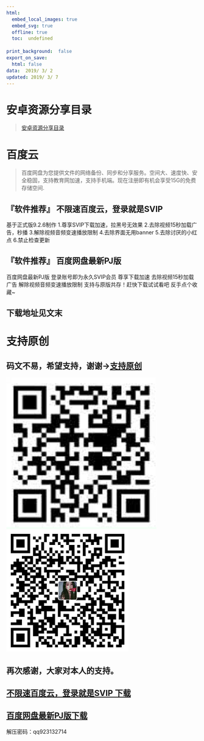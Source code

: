 ```yaml
---
html:
  embed_local_images: true
  embed_svg: true
  offline: true
  toc:  undefined

print_background:  false
export_on_save:
  html: false
data:  2019/ 3/ 2
updated: 2019/ 3/ 7
---
```


# 安卓资源分享目录

> [安卓资源分享目录](https://blog.csdn.net/qq923132714/article/details/83059823 "安卓资源分享目录")


#  百度云

> 百度网盘为您提供文件的网络备份、同步和分享服务。空间大、速度快、安全稳固，支持教育网加速，支持手机端。现在注册即有机会享受15G的免费存储空间.


## 『软件推荐』 不限速百度云，登录就是SVIP

基于正式版9.2.6制作
1.尊享SVIP下载加速，拉黑号无效果
2.去除视频15秒加载广告，秒播
3.解除视频音频变速播放限制
4.去除界面无用banner
5.去除讨厌的小红点
6.禁止检查更新

## 『软件推荐』 百度网盘最新PJ版

百度网盘最新PJ版 登录账号即为永久SVIP会员 尊享下载加速 去除视频15秒加载广告 解除视频音频变速播放限制 支持与原版共存！赶快下载试试看吧 反手点个收藏~

## 下载地址见文末

# 支持原创
## 码文不易，希望支持，谢谢->**[支持原创](http://blog.csdn.net/qq923132714/article/details/79399145)**
![微信支付](https://raw.githubusercontent.com/923132714/my_picture/master/blog/support/weixin.png)![微信支付](https://raw.githubusercontent.com/923132714/my_picture/master/blog/support/支付宝.png)
## 再次感谢，大家对本人的支持。



## [ 不限速百度云，登录就是SVIP  下载](http://u16848854.ctfile.net/fs/16848854-344386554 " 不限速百度云，登录就是SVIP  下载")


## [ 百度网盘最新PJ版下载](http://u16848854.ctfile.net/fs/16848854-347619385 "百度网盘最新PJ版下载")



解压密码：qq923132714
